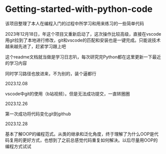 # Getting-started-with-python-code
该项目整理了本人在编程入门的过程中所学习和用来练习的一些简单代码

2023年12月18日，年这个项目又重新启动了，这次操作比较高级，直接在vscode用git拉到了本地进行修改，git和vscode的匹配和安装也是一键完成。只能说技术越来越先进了，赶紧学习跟上吧

这个readme文档就当做是学习日志叭，每次研究完Python都在这里更新一下最近的学习内容

同时学习路径也放进来，不为别的，装个逼都行


2023.12.08

vscode中git的使用（b站视频）。但是无法成功提交，一直转圈圈


2023.12.26

第一次成功将代码变化git到github

2023.12.28

基本了解OOP的编程范式。从类的继承和泛化角度，终于理解了为什么OOP是代码复用的更好方式，也想到了之前总感觉代码重复如何解决。以后尽量用OOP的编程方式试试

